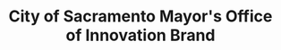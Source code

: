---
title: "City of Sacramento Mayor's Office of Innovation Brand"
organization: Sample Department
notes: asdfasdfd
resources:
  - name: YTD Budget Changes (csv)
    url: 'http://data.cityofsacramento.org/rest/datastreams/214111/data.csv'
    format: csv
category:
  - Planning / Zoning
maintainer: Abhi
maintainer_email: abhi.nemani@gmail.com
---